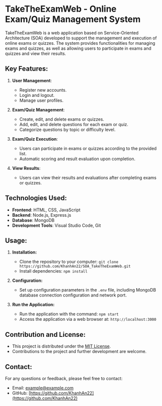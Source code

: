 # TakeTheExamWeb - Online Exam/Quiz Management System

TakeTheExamWeb is a web application based on Service-Oriented Architecture (SOA) developed to support the management and execution of online exams or quizzes. The system provides functionalities for managing exams and quizzes, as well as allowing users to participate in exams and quizzes and view their results.

## Key Features:

1. **User Management**:
   - Register new accounts.
   - Login and logout.
   - Manage user profiles.

2. **Exam/Quiz Management**:
   - Create, edit, and delete exams or quizzes.
   - Add, edit, and delete questions for each exam or quiz.
   - Categorize questions by topic or difficulty level.

3. **Exam/Quiz Execution**:
   - Users can participate in exams or quizzes according to the provided list.
   - Automatic scoring and result evaluation upon completion.

4. **View Results**:
   - Users can view their results and evaluations after completing exams or quizzes.

## Technologies Used:

- **Frontend**: HTML, CSS, JavaScript
- **Backend**: Node.js, Express.js
- **Database**: MongoDB
- **Development Tools**: Visual Studio Code, Git

## Usage:

1. **Installation:**
   - Clone the repository to your computer: `git clone https://github.com/KhanhAn22/SOA_TakeTheExamWeb.git`
   - Install dependencies: `npm install`

2. **Configuration:**
   - Set up configuration parameters in the `.env` file, including MongoDB database connection configuration and network port.

3. **Run the Application:**
   - Run the application with the command: `npm start`
   - Access the application via a web browser at: `http://localhost:3000`

## Contribution and License:

- This project is distributed under the [MIT License](LICENSE).
- Contributions to the project and further development are welcome.

## Contact:

For any questions or feedback, please feel free to contact:

- Email: example@example.com
- GitHub: [https://github.com/KhanhAn22](https://github.com/KhanhAn22)
